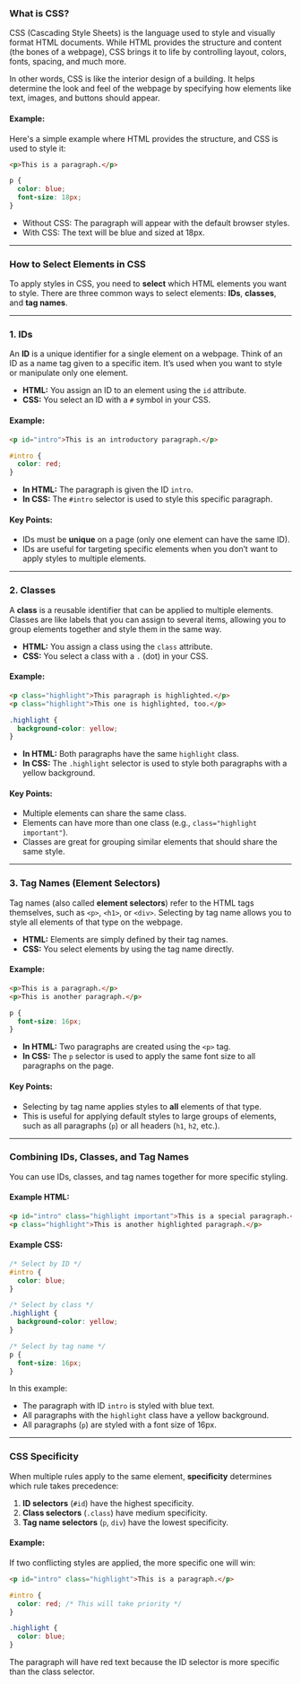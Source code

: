 ### What is CSS?

CSS (Cascading Style Sheets) is the language used to style and visually format HTML documents. While HTML provides the structure and content (the bones of a webpage), CSS brings it to life by controlling layout, colors, fonts, spacing, and much more. 

In other words, CSS is like the interior design of a building. It helps determine the look and feel of the webpage by specifying how elements like text, images, and buttons should appear. 

#### Example:
Here's a simple example where HTML provides the structure, and CSS is used to style it:

```html
<p>This is a paragraph.</p>
```

```css
p {
  color: blue;
  font-size: 18px;
}
```

- Without CSS: The paragraph will appear with the default browser styles.
- With CSS: The text will be blue and sized at 18px.

---

### How to Select Elements in CSS

To apply styles in CSS, you need to **select** which HTML elements you want to style. There are three common ways to select elements: **IDs**, **classes**, and **tag names**. 

---

### 1. **IDs**

An **ID** is a unique identifier for a single element on a webpage. Think of an ID as a name tag given to a specific item. It’s used when you want to style or manipulate only one element.

- **HTML:** You assign an ID to an element using the `id` attribute.
- **CSS:** You select an ID with a `#` symbol in your CSS.

#### Example:
```html
<p id="intro">This is an introductory paragraph.</p>
```

```css
#intro {
  color: red;
}
```

- **In HTML:** The paragraph is given the ID `intro`.
- **In CSS:** The `#intro` selector is used to style this specific paragraph.

#### Key Points:
- IDs must be **unique** on a page (only one element can have the same ID).
- IDs are useful for targeting specific elements when you don’t want to apply styles to multiple elements.

---

### 2. **Classes**

A **class** is a reusable identifier that can be applied to multiple elements. Classes are like labels that you can assign to several items, allowing you to group elements together and style them in the same way.

- **HTML:** You assign a class using the `class` attribute.
- **CSS:** You select a class with a `.` (dot) in your CSS.

#### Example:
```html
<p class="highlight">This paragraph is highlighted.</p>
<p class="highlight">This one is highlighted, too.</p>
```

```css
.highlight {
  background-color: yellow;
}
```

- **In HTML:** Both paragraphs have the same `highlight` class.
- **In CSS:** The `.highlight` selector is used to style both paragraphs with a yellow background.

#### Key Points:
- Multiple elements can share the same class.
- Elements can have more than one class (e.g., `class="highlight important"`).
- Classes are great for grouping similar elements that should share the same style.

---

### 3. **Tag Names (Element Selectors)**

Tag names (also called **element selectors**) refer to the HTML tags themselves, such as `<p>`, `<h1>`, or `<div>`. Selecting by tag name allows you to style all elements of that type on the webpage.

- **HTML:** Elements are simply defined by their tag names.
- **CSS:** You select elements by using the tag name directly.

#### Example:
```html
<p>This is a paragraph.</p>
<p>This is another paragraph.</p>
```

```css
p {
  font-size: 16px;
}
```

- **In HTML:** Two paragraphs are created using the `<p>` tag.
- **In CSS:** The `p` selector is used to apply the same font size to all paragraphs on the page.

#### Key Points:
- Selecting by tag name applies styles to **all** elements of that type.
- This is useful for applying default styles to large groups of elements, such as all paragraphs (`p`) or all headers (`h1`, `h2`, etc.).

---

### Combining IDs, Classes, and Tag Names

You can use IDs, classes, and tag names together for more specific styling.

#### Example HTML:
```html
<p id="intro" class="highlight important">This is a special paragraph.</p>
<p class="highlight">This is another highlighted paragraph.</p>
```

#### Example CSS:
```css
/* Select by ID */
#intro {
  color: blue;
}

/* Select by class */
.highlight {
  background-color: yellow;
}

/* Select by tag name */
p {
  font-size: 16px;
}
```

In this example:
- The paragraph with ID `intro` is styled with blue text.
- All paragraphs with the `highlight` class have a yellow background.
- All paragraphs (`p`) are styled with a font size of 16px.

---

### CSS Specificity

When multiple rules apply to the same element, **specificity** determines which rule takes precedence:
1. **ID selectors** (`#id`) have the highest specificity.
2. **Class selectors** (`.class`) have medium specificity.
3. **Tag name selectors** (`p`, `div`) have the lowest specificity.

#### Example:
If two conflicting styles are applied, the more specific one will win:
```html
<p id="intro" class="highlight">This is a paragraph.</p>
```

```css
#intro {
  color: red; /* This will take priority */
}

.highlight {
  color: blue;
}
```
The paragraph will have red text because the ID selector is more specific than the class selector.
